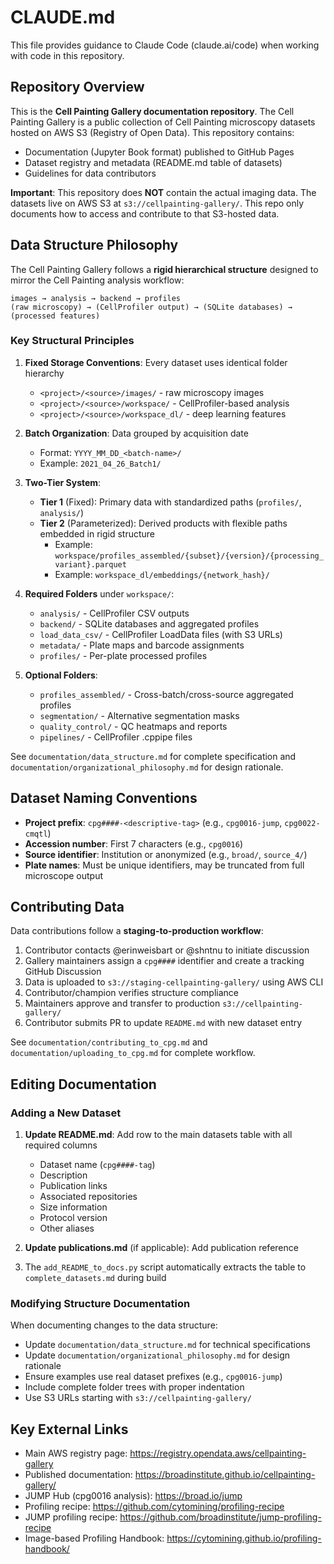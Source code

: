 # CLAUDE.md

This file provides guidance to Claude Code (claude.ai/code) when working with code in this repository.

## Repository Overview

This is the **Cell Painting Gallery documentation repository**. The Cell Painting Gallery is a public collection of Cell Painting microscopy datasets hosted on AWS S3 (Registry of Open Data). This repository contains:

- Documentation (Jupyter Book format) published to GitHub Pages
- Dataset registry and metadata (README.md table of datasets)
- Guidelines for data contributors

**Important**: This repository does **NOT** contain the actual imaging data. The datasets live on AWS S3 at `s3://cellpainting-gallery/`. This repo only documents how to access and contribute to that S3-hosted data.

## Data Structure Philosophy

The Cell Painting Gallery follows a **rigid hierarchical structure** designed to mirror the Cell Painting analysis workflow:

```
images → analysis → backend → profiles
(raw microscopy) → (CellProfiler output) → (SQLite databases) → (processed features)
```

### Key Structural Principles

1. **Fixed Storage Conventions**: Every dataset uses identical folder hierarchy
   - `<project>/<source>/images/` - raw microscopy images
   - `<project>/<source>/workspace/` - CellProfiler-based analysis
   - `<project>/<source>/workspace_dl/` - deep learning features

2. **Batch Organization**: Data grouped by acquisition date
   - Format: `YYYY_MM_DD_<batch-name>/`
   - Example: `2021_04_26_Batch1/`

3. **Two-Tier System**:
   - **Tier 1** (Fixed): Primary data with standardized paths (`profiles/`, `analysis/`)
   - **Tier 2** (Parameterized): Derived products with flexible paths embedded in rigid structure
     - Example: `workspace/profiles_assembled/{subset}/{version}/{processing_variant}.parquet`
     - Example: `workspace_dl/embeddings/{network_hash}/`

4. **Required Folders** under `workspace/`:
   - `analysis/` - CellProfiler CSV outputs
   - `backend/` - SQLite databases and aggregated profiles
   - `load_data_csv/` - CellProfiler LoadData files (with S3 URLs)
   - `metadata/` - Plate maps and barcode assignments
   - `profiles/` - Per-plate processed profiles

5. **Optional Folders**:
   - `profiles_assembled/` - Cross-batch/cross-source aggregated profiles
   - `segmentation/` - Alternative segmentation masks
   - `quality_control/` - QC heatmaps and reports
   - `pipelines/` - CellProfiler .cppipe files

See `documentation/data_structure.md` for complete specification and `documentation/organizational_philosophy.md` for design rationale.

## Dataset Naming Conventions

- **Project prefix**: `cpg####-<descriptive-tag>` (e.g., `cpg0016-jump`, `cpg0022-cmqtl`)
- **Accession number**: First 7 characters (e.g., `cpg0016`)
- **Source identifier**: Institution or anonymized (e.g., `broad/`, `source_4/`)
- **Plate names**: Must be unique identifiers, may be truncated from full microscope output

## Contributing Data

Data contributions follow a **staging-to-production workflow**:

1. Contributor contacts @erinweisbart or @shntnu to initiate discussion
2. Gallery maintainers assign a `cpg####` identifier and create a tracking GitHub Discussion
3. Data is uploaded to `s3://staging-cellpainting-gallery/` using AWS CLI
4. Contributor/champion verifies structure compliance
5. Maintainers approve and transfer to production `s3://cellpainting-gallery/`
6. Contributor submits PR to update `README.md` with new dataset entry

See `documentation/contributing_to_cpg.md` and `documentation/uploading_to_cpg.md` for complete workflow.

## Editing Documentation

### Adding a New Dataset

1. **Update README.md**: Add row to the main datasets table with all required columns
   - Dataset name (`cpg####-tag`)
   - Description
   - Publication links
   - Associated repositories
   - Size information
   - Protocol version
   - Other aliases

2. **Update publications.md** (if applicable): Add publication reference

3. The `add_README_to_docs.py` script automatically extracts the table to `complete_datasets.md` during build

### Modifying Structure Documentation

When documenting changes to the data structure:

- Update `documentation/data_structure.md` for technical specifications
- Update `documentation/organizational_philosophy.md` for design rationale
- Ensure examples use real dataset prefixes (e.g., `cpg0016-jump`)
- Include complete folder trees with proper indentation
- Use S3 URLs starting with `s3://cellpainting-gallery/`

## Key External Links

- Main AWS registry page: <https://registry.opendata.aws/cellpainting-gallery>
- Published documentation: <https://broadinstitute.github.io/cellpainting-gallery/>
- JUMP Hub (cpg0016 analysis): <https://broad.io/jump>
- Profiling recipe: <https://github.com/cytomining/profiling-recipe>
- JUMP profiling recipe: <https://github.com/broadinstitute/jump-profiling-recipe>
- Image-based Profiling Handbook: <https://cytomining.github.io/profiling-handbook/>

